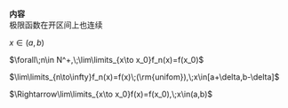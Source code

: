 **内容**  
极限函数在开区间上也连续  
  
$x\in(a,b)$  
  
$\forall\;n\in N^+,\;\lim\limits_{x\to x_0}f_n(x)=f(x_0)$  
  
$\lim\limits_{n\to\infty}f_n(x)=f(x)\;(\rm{unifom}),\;x\in[a+\delta,b-\delta]$  
  
$\Rightarrow\lim\limits_{x\to x_0}f(x)=f(x_0),\;x\in(a,b)$  
